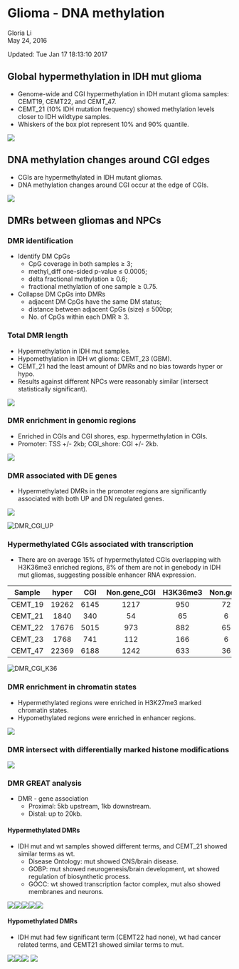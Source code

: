 # Glioma - DNA methylation
Gloria Li  
May 24, 2016  

Updated: Tue Jan 17 18:13:10 2017



## Global hypermethylation in IDH mut glioma
* Genome-wide and CGI hypermethylation in IDH mutant glioma samples: CEMT19, CEMT22, and CEMT_47.      
* CEMT_21 (10% IDH mutation frequency) showed methylation levels closer to IDH wildtype samples.    
* Whiskers of the box plot represent 10% and 90% quantile.     

![](WGBS_files/figure-html/global_5mC-1.png)<!-- -->

## DNA methylation changes around CGI edges
* CGIs are hypermethylated in IDH mutant gliomas.     
* DNA methylation changes around CGI occur at the edge of CGIs.     

![](WGBS_files/figure-html/5mC_CGI-1.png)<!-- -->

## DMRs between gliomas and NPCs  
### DMR identification 
  * Identify DM CpGs     
  	+ CpG coverage in both samples $\ge$ 3;        
    + methyl_diff one-sided p-value $\le$ 0.0005;  
    + delta fractional methylation $\ge$ 0.6;  
    + fractional methylation of one sample $\ge$ 0.75.   
  * Collapse DM CpGs into DMRs     
    + adjacent DM CpGs have the same DM status;    
    + distance between adjacent CpGs (size) $\le$ 500bp;   
    + No. of CpGs within each DMR $\ge$ 3.   
    
### Total DMR length
* Hypermethylation in IDH mut samples.    
* Hypomethylation in IDH wt glioma: CEMT_23 (GBM).     
* CEMT_21 had the least amount of DMRs and no bias towards hyper or hypo.      
* Results against different NPCs were reasonably similar (intersect statistically significant).      

![](WGBS_files/figure-html/DMR_summary-1.png)<!-- -->

### DMR enrichment in genomic regions 
* Enriched in CGIs and CGI shores, esp. hypermethylation in CGIs.    
* Promoter: TSS +/- 2kb; CGI_shore: CGI +/- 2kb.      

![](WGBS_files/figure-html/DMR_genomicBreak-1.png)<!-- -->

### DMR associated with DE genes
* Hypermethylated DMRs in the promoter regions are significantly associated with both UP and DN regulated genes.         

![](WGBS_files/figure-html/DMR_DE-1.png)<!-- -->

![DMR_CGI_UP](WGBS_files/figure-html/HyperCGI_UP1.png)        

### Hypermethylated CGIs associated with transcription   
* There are on average 15% of hypermethylated CGIs overlapping with H3K36me3 enriched regions, 8% of them are not in genebody in IDH mut gliomas, suggesting possible enhancer RNA expression.    

<table>
 <thead>
  <tr>
   <th style="text-align:center;"> Sample </th>
   <th style="text-align:center;"> hyper </th>
   <th style="text-align:center;"> CGI </th>
   <th style="text-align:center;"> Non.gene_CGI </th>
   <th style="text-align:center;"> H3K36me3 </th>
   <th style="text-align:center;"> Non.gene </th>
   <th style="text-align:center;"> p_Fisher </th>
  </tr>
 </thead>
<tbody>
  <tr>
   <td style="text-align:center;"> CEMT_19 </td>
   <td style="text-align:center;"> 19262 </td>
   <td style="text-align:center;"> 6145 </td>
   <td style="text-align:center;"> 1217 </td>
   <td style="text-align:center;"> 950 </td>
   <td style="text-align:center;"> 72 </td>
   <td style="text-align:center;"> 1.0000000 </td>
  </tr>
  <tr>
   <td style="text-align:center;"> CEMT_21 </td>
   <td style="text-align:center;"> 1840 </td>
   <td style="text-align:center;"> 340 </td>
   <td style="text-align:center;"> 54 </td>
   <td style="text-align:center;"> 65 </td>
   <td style="text-align:center;"> 6 </td>
   <td style="text-align:center;"> 0.9305089 </td>
  </tr>
  <tr>
   <td style="text-align:center;"> CEMT_22 </td>
   <td style="text-align:center;"> 17676 </td>
   <td style="text-align:center;"> 5015 </td>
   <td style="text-align:center;"> 973 </td>
   <td style="text-align:center;"> 882 </td>
   <td style="text-align:center;"> 65 </td>
   <td style="text-align:center;"> 1.0000000 </td>
  </tr>
  <tr>
   <td style="text-align:center;"> CEMT_23 </td>
   <td style="text-align:center;"> 1768 </td>
   <td style="text-align:center;"> 741 </td>
   <td style="text-align:center;"> 112 </td>
   <td style="text-align:center;"> 166 </td>
   <td style="text-align:center;"> 6 </td>
   <td style="text-align:center;"> 0.9999998 </td>
  </tr>
  <tr>
   <td style="text-align:center;"> CEMT_47 </td>
   <td style="text-align:center;"> 22369 </td>
   <td style="text-align:center;"> 6188 </td>
   <td style="text-align:center;"> 1242 </td>
   <td style="text-align:center;"> 633 </td>
   <td style="text-align:center;"> 36 </td>
   <td style="text-align:center;"> 1.0000000 </td>
  </tr>
</tbody>
</table>

![DMR_CGI_K36](WGBS_files/figure-html/hyperCGI_K36.1.png)        

### DMR enrichment in chromatin states
* Hypermethylated regions were enriched in H3K27me3 marked chromatin states.       
* Hypomethylated regions were enriched in enhancer regions.    

![](WGBS_files/figure-html/DMR_ChromHMM-1.png)<!-- -->

### DMR intersect with differentially marked histone modifications  

![](WGBS_files/figure-html/DMR_DHM-1.png)<!-- -->

### DMR GREAT analysis
* DMR - gene association
	+ Proximal: 5kb upstream, 1kb downstream.     
	+ Distal: up to 20kb.         

#### Hypermethylated DMRs
* IDH mut and wt samples showed different terms, and CEMT_21 showed similar terms as wt.      
	+ Disease Ontology: mut showed CNS/brain disease.     
	+ GOBP: mut showed neurogenesis/brain development, wt showed regulation of biosynthetic process.   
	+ GOCC: wt showed transcription factor complex, mut also showed membranes and neurons.         

![](WGBS_files/figure-html/DMR_GREAT_hyper-1.png)<!-- -->![](WGBS_files/figure-html/DMR_GREAT_hyper-2.png)<!-- -->![](WGBS_files/figure-html/DMR_GREAT_hyper-3.png)<!-- -->![](WGBS_files/figure-html/DMR_GREAT_hyper-4.png)<!-- -->![](WGBS_files/figure-html/DMR_GREAT_hyper-5.png)<!-- -->

#### Hypomethylated DMRs
* IDH mut had few significant term (CEMT22 had none), wt had cancer related terms, and CEMT21 showed similar terms to mut.   

![](WGBS_files/figure-html/DMR_GREAT_hypo1-1.png)<!-- -->![](WGBS_files/figure-html/DMR_GREAT_hypo1-2.png)<!-- -->![](WGBS_files/figure-html/DMR_GREAT_hypo1-3.png)<!-- -->
![](WGBS_files/figure-html/DMR_GREAT_hypo2-1.png)<!-- -->


